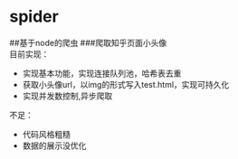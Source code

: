 # spider
##基于node的爬虫
###爬取知乎页面小头像       
目前实现：
 * 实现基本功能，实现连接队列池，哈希表去重
 * 获取小头像url，以img的形式写入test.html，实现可持久化
 * 实现并发数控制,异步爬取
         
不足：
 * 代码风格粗糙
 * 数据的展示没优化

